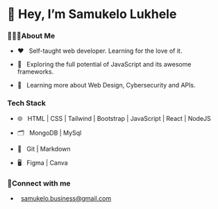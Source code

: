 <h1> 👋 Hey, I’m Samukelo Lukhele </h1>
 
  <h3>🧑🏾‍💻About Me</h3>
    
- ♥️ &nbsp; Self-taught web developer. Learning for the love of it.
    
- 🧐 &nbsp; Exploring the full potential of JavaScript and its awesome frameworks.
    
- 🌱 &nbsp; Learning more about Web Design, Cybersecurity and APIs.

  
<h3>Tech Stack </h3>
  
 - 🌐 &nbsp; HTML | CSS | Tailwind | Bootstrap | JavaScript | React | NodeJS
  
 - 🗂 &nbsp; MongoDB | MySql
  
 - 🔧 &nbsp; Git | Markdown
  
 - 🖥 &nbsp; Figma | Canva
  
  <h3> 🤝Connect with me </h3>
  
 - &nbsp; samukelo.business@gmail.com
<!---
samukelolukhele/samukelolukhele is a ✨ special ✨ repository because its `README.md` (this file) appears on your GitHub profile.
You can click the Preview link to take a look at your changes.
--->
